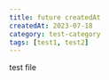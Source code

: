 ```yaml
---
title: future createdAt
createdAt: 2023-07-18
category: test-category
tags: [test1, test2]
---
```


test file

